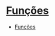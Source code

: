 # [Funções](https://developer.mozilla.org/en-US/docs/Web/JavaScript/Guide/Functions)

- [Funções](#funções)
